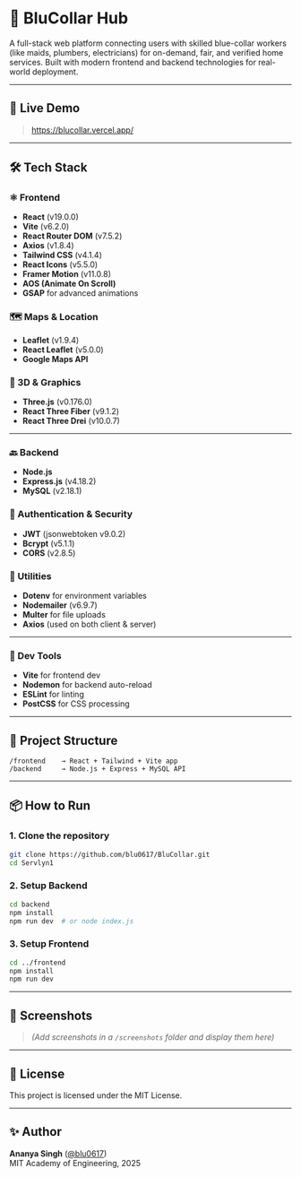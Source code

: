 
# 🔧 BluCollar Hub

A full-stack web platform connecting users with skilled blue-collar workers (like maids, plumbers, electricians) for on-demand, fair, and verified home services. Built with modern frontend and backend technologies for real-world deployment.

---

## 🚀 Live Demo

> https://blucollar.vercel.app/

---

## 🛠️ Tech Stack

### ⚛️ Frontend

- **React** (v19.0.0)
- **Vite** (v6.2.0)
- **React Router DOM** (v7.5.2)
- **Axios** (v1.8.4)
- **Tailwind CSS** (v4.1.4)
- **React Icons** (v5.5.0)
- **Framer Motion** (v11.0.8)
- **AOS (Animate On Scroll)**
- **GSAP** for advanced animations

### 🗺️ Maps & Location

- **Leaflet** (v1.9.4)
- **React Leaflet** (v5.0.0)
- **Google Maps API**

### 🧠 3D & Graphics

- **Three.js** (v0.176.0)
- **React Three Fiber** (v9.1.2)
- **React Three Drei** (v10.0.7)

---

### 🔙 Backend

- **Node.js**
- **Express.js** (v4.18.2)
- **MySQL** (v2.18.1)

### 🔐 Authentication & Security

- **JWT** (jsonwebtoken v9.0.2)
- **Bcrypt** (v5.1.1)
- **CORS** (v2.8.5)

### 🧰 Utilities

- **Dotenv** for environment variables
- **Nodemailer** (v6.9.7)
- **Multer** for file uploads
- **Axios** (used on both client & server)

---

### 🧪 Dev Tools

- **Vite** for frontend dev
- **Nodemon** for backend auto-reload
- **ESLint** for linting
- **PostCSS** for CSS processing

---

## 📂 Project Structure

```
/frontend    → React + Tailwind + Vite app
/backend     → Node.js + Express + MySQL API
```
---

## 📦 How to Run

### 1. Clone the repository
```bash
git clone https://github.com/blu0617/BluCollar.git
cd Servlyn1
```

### 2. Setup Backend
```bash
cd backend
npm install
npm run dev  # or node index.js
```

### 3. Setup Frontend
```bash
cd ../frontend
npm install
npm run dev
```

---

## 📸 Screenshots

> _(Add screenshots in a `/screenshots` folder and display them here)_

---

## 📄 License

This project is licensed under the MIT License.

---

## ✨ Author

**Ananya Singh** ([@blu0617](https://github.com/blu0617))  
MIT Academy of Engineering, 2025

